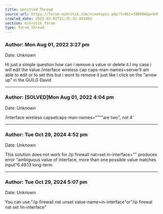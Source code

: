 ```yaml
---
title: Untitled Thread
source_url: https://forum.mikrotik.com/viewtopic.php?f=9&t=188088&p=949059#p949059
crawled_date: 2025-02-02T21:35:32.493492
section: mikrotik_forum
type: forum_thread
---
```


### Author: Mon Aug 01, 2022 3:27 pm
Date: Unknown

Hi just a simple question how can i remove a value or delete it.I my case i will edit the value /interface wireless cap caps-man-names=server1i am able to edit or to set this but i wont to remove it just like i click on the "arrow up" in the GUILG David


---
### Author: [SOLVED]Mon Aug 01, 2022 4:04 pm
Date: Unknown

/interface wireless capsetcaps-man-names=""""are two", not 4'


---
### Author: Tue Oct 29, 2024 4:52 pm
Date: Unknown

This solution does not work for /ip firewall nat>set in-interface="" produces error "ambiguous value of interface, more than one possible value matches input"6.49.13 long-term


---
### Author: Tue Oct 29, 2024 5:07 pm
Date: Unknown

You can use:"/ip firewall nat unset value-name=in-interface"or"/ip firewal nat set !in-interface"

